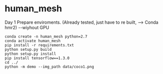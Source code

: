 # human_mesh

Day 1
Prepare enviroments. (Already tested, just have to re built, --> Conda hmr2) --wiyhout GPU


```
conda create -n human_mesh python=2.7
conda activate human_mesh
pip install -r requirements.txt 
python setup.py build
python setup.py install
pip install tensorflow==1.3.0
cd ../
python -m demo --img_path data/coco1.png
```
